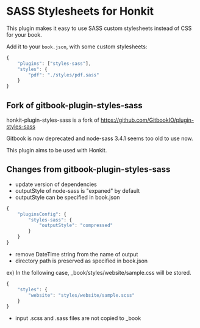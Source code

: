 # SASS Stylesheets for Honkit

This plugin makes it easy to use SASS custom stylesheets instead of CSS for your book.

Add it to your `book.json`, with some custom stylesheets:

```js
{
    "plugins": ["styles-sass"],
    "styles": {
        "pdf": "./styles/pdf.sass"
    }
}
```

## Fork of gitbook-plugin-styles-sass

honkit-plugin-styles-sass is a fork of https://github.com/GitbookIO/plugin-styles-sass

Gitbook is now deprecated and node-sass 3.4.1 seems too old to use now.

This plugin aims to be used with Honkit.


## Changes from gitbook-plugin-styles-sass

- update version of dependencies
- outputStyle of node-sass is "expaned" by default
- outputStyle can be specified in book.json

```js
{
    "pluginsConfig": {
        "styles-sass": {
            "outputStyle": "compressed"
        }
    }
}
```
- remove DateTime string from the name of output
- directory path is preserved as specified in book.json

ex) In the following case, _book/styles/website/sample.css will be stored.
```js
{
    "styles": {
        "website": "styles/website/sample.scss"
    }
}
```
- input .scss and .sass files are not copied to _book
